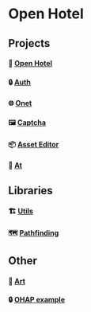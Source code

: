 # Open Hotel

## Projects
#### 🏨 [Open Hotel](https://github.com/openhotel/openhotel) 
#### 🔒 [Auth](https://github.com/openhotel/auth)
#### 🌐 [Onet](https://github.com/openhotel/onet)
#### 🖼️ [Captcha](https://github.com/openhotel/captcha)
#### 📦 [Asset Editor](https://github.com/openhotel/asset-editor)
#### 🦋 [At](https://github.com/openhotel/at)

## Libraries
#### 🏗️ [Utils](https://github.com/openhotel/utils)
#### 🗺️ [Pathfinding](https://github.com/openhotel/pathfinding)

## Other
#### 🎨 [Art](https://github.com/openhotel/art)
#### 🔒 [OHAP example](https://github.com/openhotel/auth-example)

